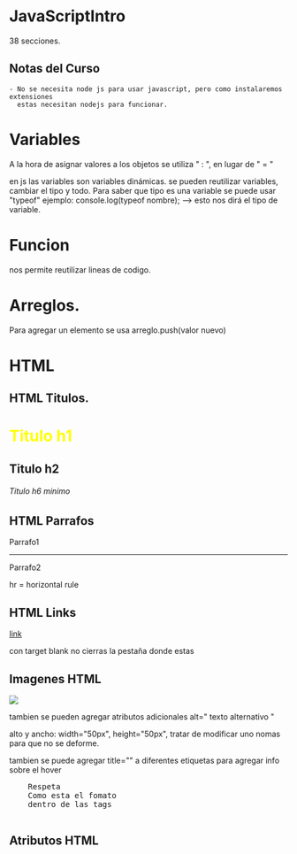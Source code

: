 # JavaScriptIntro

38 secciones.

## Notas del Curso

    - No se necesita node js para usar javascript, pero como instalaremos extensiones
      estas necesitan nodejs para funcionar.

# Variables
  A la hora de asignar valores a los objetos se utiliza " : ", en lugar de " = "

  en js las variables son variables dinámicas. 
  se pueden reutilizar variables, cambiar el tipo y todo. Para saber que tipo es una variable se 
  puede usar "typeof"
  ejemplo: 
  console.log(typeof nombre); --> esto nos dirá el tipo de variable. 

# Funcion
  nos permite reutilizar lineas de codigo.

# Arreglos.
  Para agregar un elemento se usa arreglo.push(valor nuevo)

# HTML 

## HTML Titulos. 
  <h1 style="color:yellow">Titulo h1</h1>
  <h2>Titulo h2</h2>
  <h6>Titulo h6 minimo</h6>

## HTML Parrafos
  <p>Parrafo1 <br/><hr/> Parrafo2</p>
  <p>hr = horizontal rule</p>

## HTML Links
  <a href="http://www.google.cl" target="_blank">link</a>
  <p>con target blank no cierras la pestaña donde estas</p>

## Imagenes HTML
  <img src="https://pbs.twimg.com/profile_images/20925592/Picture_4_400x400.png"/>
  <p> tambien se pueden agregar atributos adicionales alt=" texto alternativo " </p>
  <p> alto y ancho: width="50px", height="50px", tratar de modificar uno nomas para que no se deforme. </p>
  <p> tambien se puede agregar title="" a diferentes etiquetas para agregar info sobre el hover </p>
  <pre>
    Respeta 
    Como esta el fomato
    dentro de las tags
  </pre>

## Atributos HTML